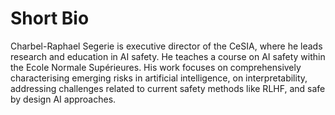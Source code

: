 # Short Bio

Charbel-Raphael Segerie is executive director of the CeSIA, where he leads research and education in AI safety. He teaches a course on AI safety within the Ecole Normale Supérieures. His work focuses on comprehensively characterising emerging risks in artificial intelligence, on interpretability, addressing challenges related to current safety methods like RLHF, and safe by design AI approaches.
